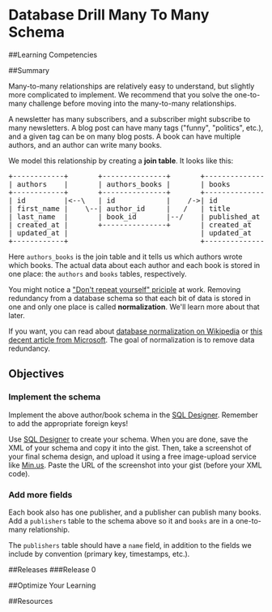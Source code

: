 # Database Drill Many To Many Schema 
 
##Learning Competencies 

##Summary 

 Many-to-many relationships are relatively easy to understand, but slightly more complicated to implement.  We recommend that you solve the one-to-many challenge before moving into
the many-to-many relationships.

A newsletter has many subscribers, and a subscriber might subscribe to many newsletters.  A blog post can have many tags ("funny", "politics", etc.), and a given tag can be on many blog posts.  A book can have multiple authors, and an author can write many books.

We model this relationship by creating a **join table**.  It looks like this:

<pre>
+------------+       +---------------+       +--------------+
| authors    |       | authors_books |       | books        |
+------------+       +---------------+       +--------------+
| id         |&lt;--\   | id            |    /-&gt;| id           |
| first_name |    \--| author_id     |   /   | title        |
| last_name  |       | book_id       |--/    | published_at |
| created_at |       +---------------+       | created_at   |
| updated_at |                               | updated_at   |
+------------+                               +--------------+
</pre>

Here <code>authors_books</code> is the join table and it tells us which authors wrote which books.  The actual data about each author and each book is stored in one place: the <code>authors</code> and <code>books</code> tables, respectively.

You might notice a ["Don't repeat yourself" priciple](http://en.wikipedia.org/wiki/Don't_repeat_yourself) at work.  Removing redundancy from a database schema so that each bit of data is stored in one and only one place is called **normalization**.  We'll learn more about that later.

If you want, you can read about [database normalization on Wikipedia](http://en.wikipedia.org/wiki/Database_normalization) or [this decent article from Microsoft](http://support.microsoft.com/kb/283878).  The goal of normalization is to remove data redundancy.

<!--
**Resource:** Here's a [video](http://shereef.wistia.com/medias/fd684c61cb) of Jesse going over Schema Design on July 3, 2012.  **Spoiler Alert:** this will show you the schemas for some of the challenges!
-->

## Objectives

### Implement the schema

Implement the above author/book schema in the [SQL Designer](/sql.html).
Remember to add the appropriate foreign keys!  

Use [SQL Designer](/sql.html) to create your schema.  When you are done, save the XML of your schema and copy it into the gist. Then, take a screenshot of your final schema design, and upload it using a free image-upload service like [Min.us](http://minus.com).  Paste the URL of the screenshot into your gist (before your XML code).

### Add more fields

Each book also has one publisher, and a publisher can publish many books.  Add a <code>publishers</code> table to the schema above so it and <code>books</code> are in a one-to-many relationship.  

The <code>publishers</code> table should have a <code>name</code> field, in addition to the fields we include by convention (primary key, timestamps, etc.). 

##Releases
###Release 0 

##Optimize Your Learning 

##Resources